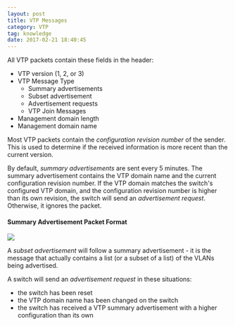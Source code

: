 ```yaml
---
layout: post
title: VTP Messages
category: VTP
tag: knowledge
date: 2017-02-21 18:40:45
---
```

All VTP packets contain these fields in the header:
- VTP version (1, 2, or 3)
- VTP Message Type
	- Summary advertisements
	- Subset advertisement
	- Advertisement requests
	- VTP Join Messages
- Management domain length
- Management domain name

Most VTP packets contain the *configuration revision number* of the sender. This is used to determine if the received information is more recent than the current version.

By default, *summary advertisements* are sent every 5 minutes. The summary advertisement contains the VTP domain name and the current configuration revision number. If the VTP domain matches the switch's configured VTP domain, and the configuration revision number is higher than its own revision, the switch will send an *advertisement request*. Otherwise, it ignores the packet.

#### Summary Advertisement Packet Format
![][image-1]

A *subset advertisement* will follow a summary advertisement - it is the message that actually contains a list (or a subset of a list) of the VLANs being advertised.

A switch will send an *advertisement request* in these situations:
- the switch has been reset
- the VTP domain name has been changed on the switch
- the switch has received a VTP summary advertisement with a higher configuration than its own

[image-1]:	http://www.cisco.com/c/dam/en/us/support/docs/lan-switching/vtp/10558-21c.gif